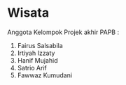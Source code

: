# Wisata
Anggota Kelompok Projek akhir PAPB :
1. Fairus Salsabila
2. Irtiyah Izzaty
3. Hanif Mujahid
4. Satrio Arif
5. Fawwaz Kumudani

